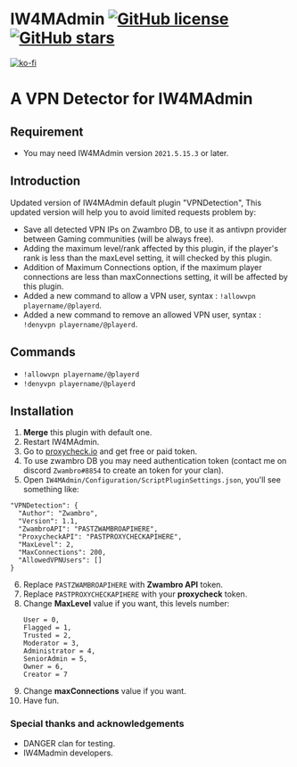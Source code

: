 # IW4MAdmin [![GitHub license](https://img.shields.io/github/license/RaidMax/IW4M-Admin)](https://github.com/RaidMax/IW4M-Admin/blob/2.4-pr/LICENSE) [![GitHub stars](https://img.shields.io/github/stars/RaidMax/IW4M-Admin)](https://github.com/RaidMax/IW4M-Admin/stargazers)  
[![ko-fi](https://www.ko-fi.com/img/githubbutton_sm.svg)](https://ko-fi.com/J3J821KUJ)


# A VPN Detector for IW4MAdmin
## Requirement
- You may need IW4MAdmin version `2021.5.15.3` or later.

## Introduction
Updated version of IW4MAdmin default plugin "VPNDetection", This updated version will help you to avoid limited requests problem by:
- Save all detected VPN IPs on Zwambro DB, to use it as antivpn provider between Gaming communities (will be always free).
- Adding the maximum level/rank affected by this plugin, if the player's rank is less than the maxLevel setting, it will checked by this plugin.
- Addition of Maximum Connections option, if the maximum player connections are less than maxConnections setting, it will be affected by this plugin.
- Added a new command to allow a VPN user, syntax : `!allowvpn playername/@playerd`.
- Added a new command to remove an allowed VPN user, syntax : `!denyvpn playername/@playerd`.

## Commands
- `!allowvpn playername/@playerd`
- `!denyvpn playername/@playerd`

## Installation
1. **Merge** this plugin with default one.
2. Restart IW4MAdmin.
3. Go to [proxycheck.io](https://proxycheck.io/) and get free or paid token.
4. To use zwambro DB you may need authentication token (contact me on discord `Zwambro#8854` to create an token for your clan).
5. Open `IW4MAdmin/Configuration/ScriptPluginSettings.json`, you'll see something like:
  ```
  "VPNDetection": {
    "Author": "Zwambro",
    "Version": 1.1,
    "ZwambroAPI": "PASTZWAMBROAPIHERE",
    "ProxycheckAPI": "PASTPROXYCHECKAPIHERE",
    "MaxLevel": 2,
    "MaxConnections": 200,
    "AllowedVPNUsers": []
  }
  ```
6. Replace `PASTZWAMBROAPIHERE` with **Zwambro API** token. 
7. Replace `PASTPROXYCHECKAPIHERE` with your **proxycheck** token.
8. Change **MaxLevel** value if you want, this levels number:
   ```
   User = 0,
   Flagged = 1,
   Trusted = 2,
   Moderator = 3,
   Administrator = 4,
   SeniorAdmin = 5,
   Owner = 6,
   Creator = 7
   ```
10. Change **maxConnections** value if you want.
11. Have fun.

### Special thanks and acknowledgements
- DANGER clan for testing.
- IW4Madmin developers.
